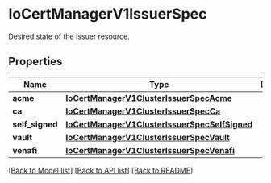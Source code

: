 # IoCertManagerV1IssuerSpec

Desired state of the Issuer resource.
## Properties
Name | Type | Description | Notes
------------ | ------------- | ------------- | -------------
**acme** | [**IoCertManagerV1ClusterIssuerSpecAcme**](IoCertManagerV1ClusterIssuerSpecAcme.md) |  | [optional] 
**ca** | [**IoCertManagerV1ClusterIssuerSpecCa**](IoCertManagerV1ClusterIssuerSpecCa.md) |  | [optional] 
**self_signed** | [**IoCertManagerV1ClusterIssuerSpecSelfSigned**](IoCertManagerV1ClusterIssuerSpecSelfSigned.md) |  | [optional] 
**vault** | [**IoCertManagerV1ClusterIssuerSpecVault**](IoCertManagerV1ClusterIssuerSpecVault.md) |  | [optional] 
**venafi** | [**IoCertManagerV1ClusterIssuerSpecVenafi**](IoCertManagerV1ClusterIssuerSpecVenafi.md) |  | [optional] 

[[Back to Model list]](../README.md#documentation-for-models) [[Back to API list]](../README.md#documentation-for-api-endpoints) [[Back to README]](../README.md)


